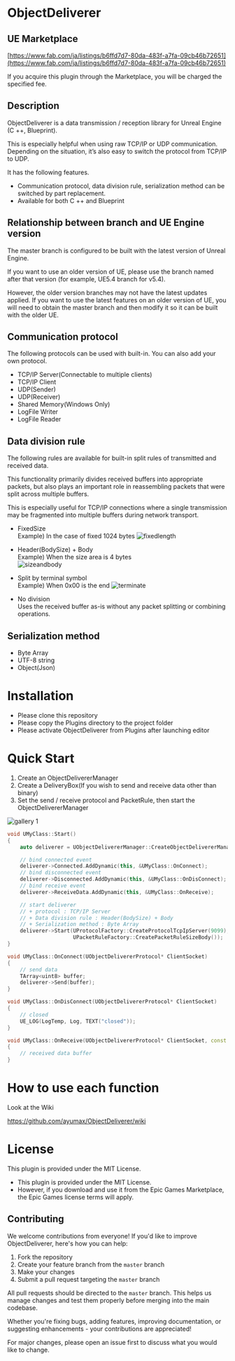 # ObjectDeliverer

## UE Marketplace
[https://www.fab.com/ja/listings/b6ffd7d7-80da-483f-a7fa-09cb46b72651](https://www.fab.com/ja/listings/b6ffd7d7-80da-483f-a7fa-09cb46b72651)

If you acquire this plugin through the Marketplace, you will be charged the specified fee.

## Description
ObjectDeliverer is a data transmission / reception library for Unreal Engine (C ++, Blueprint).

This is especially helpful when using raw TCP/IP or UDP communication. Depending on the situation, it’s also easy to switch the protocol from TCP/IP to UDP.

It has the following features.

+ Communication protocol, data division rule, serialization method can be switched by part replacement.
+ Available for both C ++ and Blueprint

## Relationship between branch and UE Engine version

The master branch is configured to be built with the latest version of Unreal Engine.

If you want to use an older version of UE, please use the branch named after that version (for example, UE5.4 branch for v5.4).

However, the older version branches may not have the latest updates applied. If you want to use the latest features on an older version of UE, you will need to obtain the master branch and then modify it so it can be built with the older UE.


## Communication protocol
The following protocols can be used with built-in.
You can also add your own protocol.
+ TCP/IP Server(Connectable to multiple clients)
+ TCP/IP Client
+ UDP(Sender)
+ UDP(Receiver)
+ Shared Memory(Windows Only)
+ LogFile Writer
+ LogFile Reader

## Data division rule
The following rules are available for built-in split rules of transmitted and received data.

This functionality primarily divides received buffers into appropriate packets, but also plays an important role in reassembling packets that were split across multiple buffers. 

This is especially useful for TCP/IP connections where a single transmission may be fragmented into multiple buffers during network transport.

+ FixedSize  
	Example) In the case of fixed 1024 bytes
	![fixedlength](https://user-images.githubusercontent.com/8191970/56475737-7d999f00-64c7-11e9-8e9e-0182f1af8156.png)


+ Header(BodySize) + Body  
	Example) When the size area is 4 bytes  
	![sizeandbody](https://user-images.githubusercontent.com/8191970/56475796-6e672100-64c8-11e9-8cf0-6524f2899be0.png)


+ Split by terminal symbol  
	Example) When 0x00 is the end
	![terminate](https://user-images.githubusercontent.com/8191970/56475740-82f6e980-64c7-11e9-91a6-05d77cfdbd60.png)

+ No division  
    Uses the received buffer as-is without any packet splitting or combining operations.

## Serialization method
+ Byte Array
+ UTF-8 string
+ Object(Json)

# Installation
+ Please clone this repository
+ Please copy the Plugins directory to the project folder
+ Please activate ObjectDeliverer from Plugins after launching editor

# Quick Start
1. Create an ObjectDelivererManager
1. Create a DeliveryBox(If you wish to send and receive data other than binary)
1. Set the send / receive protocol and PacketRule, then start the ObjectDelivererManager

![gallery 1](https://user-images.githubusercontent.com/8191970/52522481-48075700-2cc9-11e9-92a0-067992f56042.png)



```cpp
void UMyClass::Start()
{
    auto deliverer = UObjectDelivererManager::CreateObjectDelivererManager();

    // bind connected event
    deliverer->Connected.AddDynamic(this, &UMyClass::OnConnect);
    // bind disconnected event
    deliverer->Disconnected.AddDynamic(this, &UMyClass::OnDisConnect);
    // bind receive event
    deliverer->ReceiveData.AddDynamic(this, &UMyClass::OnReceive);

    // start deliverer
    // + protocol : TCP/IP Server
    // + Data division rule : Header(BodySize) + Body
    // + Serialization method : Byte Array
    deliverer->Start(UProtocolFactory::CreateProtocolTcpIpServer(9099),
                     UPacketRuleFactory::CreatePacketRuleSizeBody());
}

void UMyClass::OnConnect(UObjectDelivererProtocol* ClientSocket)
{
    // send data
    TArray<uint8> buffer;
    deliverer->Send(buffer);
}

void UMyClass::OnDisConnect(UObjectDelivererProtocol* ClientSocket)
{
    // closed
    UE_LOG(LogTemp, Log, TEXT("closed"));
}

void UMyClass::OnReceive(UObjectDelivererProtocol* ClientSocket, const TArray<uint8>& Buffer)
{
    // received data buffer
}
```

# How to use each function
Look at the Wiki

https://github.com/ayumax/ObjectDeliverer/wiki

# License
This plugin is provided under the MIT License.
- This plugin is provided under the MIT License.
- However, if you download and use it from the Epic Games Marketplace, the Epic Games license terms will apply.

## Contributing

We welcome contributions from everyone! If you'd like to improve ObjectDeliverer, here's how you can help:

1. Fork the repository
2. Create your feature branch from the `master` branch
3. Make your changes
4. Submit a pull request targeting the `master` branch

All pull requests should be directed to the `master` branch. This helps us manage changes and test them properly before merging into the main codebase.

Whether you're fixing bugs, adding features, improving documentation, or suggesting enhancements - your contributions are appreciated!

For major changes, please open an issue first to discuss what you would like to change.
